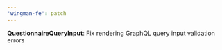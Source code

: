 ```yaml
---
'wingman-fe': patch
---
```


**QuestionnaireQueryInput**: Fix rendering GraphQL query input validation errors
